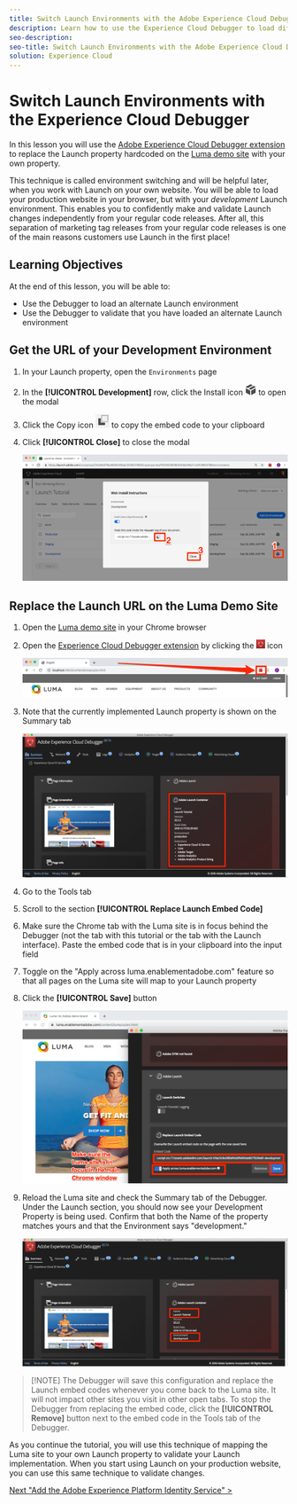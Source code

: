 ```yaml
---
title: Switch Launch Environments with the Adobe Experience Cloud Debugger
description: Learn how to use the Experience Cloud Debugger to load different Launch embed codes. This lesson is part of the Implementing the Experience Cloud in Websites with Launch tutorial.
seo-description:
seo-title: Switch Launch Environments with the Adobe Experience Cloud Debugger
solution: Experience Cloud
---
```


# Switch Launch Environments with the Experience Cloud Debugger

In this lesson you will use the [Adobe Experience Cloud Debugger extension](https://chrome.google.com/webstore/detail/adobe-experience-cloud-de/ocdmogmohccmeicdhlhhgepeaijenapj) to replace the Launch property hardcoded on the [Luma demo site](https://luma.enablementadobe.com/content/luma/us/en.html) with your own property.

This technique is called environment switching and will be helpful later, when you work with Launch on your own website. You will be able to load your production website in your browser, but with your *development* Launch environment. This enables you to confidently make and validate Launch changes independently from your regular code releases.  After all, this separation of marketing tag releases from your regular code releases is one of the main reasons customers use Launch in the first place!

## Learning Objectives

At the end of this lesson, you will be able to:

* Use the Debugger to load an alternate Launch environment
* Use the Debugger to validate that you have loaded an alternate Launch environment
  
## Get the URL of your Development Environment

1. In your Launch property, open the `Environments` page

1. In the **[!UICONTROL Development]** row, click the Install icon ![Install icon](images/launch-installIcon.png) to open the modal

1. Click the Copy icon ![Copy icon](images/launch-copyIcon.png) to copy the embed code to your clipboard

1. Click **[!UICONTROL Close]** to close the modal

   ![Install icon](images/launch-copyInstallCode.png)

## Replace the Launch URL on the Luma Demo Site

1. Open the [Luma demo site](https://luma.enablementadobe.com/content/luma/us/en.html) in your Chrome browser

1. Open the [Experience Cloud Debugger extension](https://chrome.google.com/webstore/detail/adobe-experience-cloud-de/ocdmogmohccmeicdhlhhgepeaijenapj) by clicking the ![Debugger Icon](images/icon-debugger.png) icon

   ![Click the Debugger icon](images/switchEnvironments-openDebugger.png)

1. Note that the currently implemented Launch property is shown on the Summary tab

   ![Launch environment shown in Debugger](images/switchEnvironments-debuggerOnWeRetail-prod.png)

1. Go to the Tools tab

1. Scroll to the section **[!UICONTROL Replace Launch Embed Code]**

1. Make sure the Chrome tab with the Luma site is in focus behind the Debugger (not the tab with this tutorial or the tab with the Launch interface).  Paste the embed code that is in your clipboard into the input field

1. Toggle on the "Apply across luma.enablementadobe.com" feature so that all pages on the Luma site will map to your Launch property

1. Click the **[!UICONTROL Save]** button

   ![Launch environment shown in Debugger](images/switchEnvironments-debugger-save.png)

1. Reload the Luma site and check the Summary tab of the Debugger. Under the Launch section, you should now see your Development Property is being used. Confirm that both the Name of the property matches yours and that the Environment says "development."

   ![Launch environment shown in Debugger](images/switchEnvironments-debuggerOnWeRetail.png)

>[!NOTE] The Debugger will save this configuration and replace the Launch embed codes whenever you come back to the Luma site. It will not impact other sites you visit in other open tabs. To stop the Debugger from replacing the embed code, click the **[!UICONTROL Remove]** button next to the embed code in the Tools tab of the Debugger.

As you continue the tutorial, you will use this technique of mapping the Luma site to your own Launch property to validate your Launch implementation. When you start using Launch on your production website, you can use this same technique to validate changes.

[Next "Add the Adobe Experience Platform Identity Service" >](id-service.md)